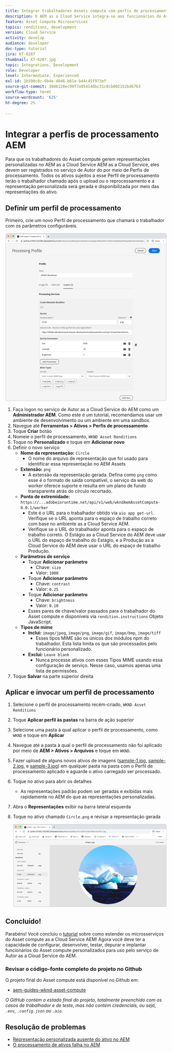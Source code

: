 ```yaml
---
title: Integrar trabalhadores Assets compute com perfis de processamento AEM
description: O AEM as a Cloud Service integra-se aos funcionários do Asset compute implantados no Adobe I/O Runtime por meio de perfis de processamento do AEM Assets. Os Perfis de processamento são configurados no serviço Autor para processar ativos específicos usando trabalhadores personalizados e armazenar os arquivos gerados pelos trabalhadores como representações de ativos.
feature: Asset Compute Microservices
topics: renditions, development
version: Cloud Service
activity: develop
audience: developer
doc-type: tutorial
jira: KT-6287
thumbnail: KT-6287.jpg
topic: Integrations, Development
role: Developer
level: Intermediate, Experienced
exl-id: 1b398c8c-6b4e-4046-b61e-b44c45f973ef
source-git-commit: 30d6120ec99f7a95414dbc31c0cb002152bd6763
workflow-type: tm+mt
source-wordcount: '625'
ht-degree: 2%

---
```


# Integrar a perfis de processamento AEM

Para que os trabalhadores do Asset compute gerem representações personalizadas no AEM as a Cloud Service AEM as a Cloud Service, eles devem ser registrados no serviço de Autor do por meio de Perfis de processamento. Todos os ativos sujeitos a esse Perfil de processamento terão o trabalhador chamado após o upload ou o reprocessamento e a representação personalizada será gerada e disponibilizada por meio das representações do ativo.

## Definir um perfil de processamento

Primeiro, crie um novo Perfil de processamento que chamará o trabalhador com os parâmetros configuráveis.

![Processando perfil](./assets/processing-profiles/new-processing-profile.png)

1. Faça logon no serviço de Autor as a Cloud Service do AEM como um __Administrador AEM__. Como este é um tutorial, recomendamos usar um ambiente de desenvolvimento ou um ambiente em uma sandbox.
1. Navegue até __Ferramentas > Ativos > Perfis de processamento__
1. Toque __Criar__ botão
1. Nomeie o perfil de processamento, `WKND Asset Renditions`
1. Toque no __Personalizado__ e toque em __Adicionar novo__
1. Definir o novo serviço
   + __Nome da representação:__ `Circle`
      + O nome do arquivo de representação que foi usado para identificar essa representação no AEM Assets
   + __Extensão:__ `png`
      + A extensão da representação gerada. Defina como `png` como esse é o formato de saída compatível, o serviço da web do worker oferece suporte e resulta em um plano de fundo transparente atrás do círculo recortado.
   + __Ponto de extremidade:__ `https://...adobeioruntime.net/api/v1/web/wkndAemAssetCompute-0.0.1/worker`
      + Este é o URL para o trabalhador obtido via `aio app get-url`. Verifique se o URL aponta para o espaço de trabalho correto com base no ambiente as a Cloud Service AEM.
      + Verifique se o URL do trabalhador aponta para o espaço de trabalho correto. O Estágio as a Cloud Service do AEM deve usar o URL do espaço de trabalho do Estágio, e a Produção as a Cloud Service do AEM deve usar o URL do espaço de trabalho Produção.
   + __Parâmetros de serviço__
      + Toque __Adicionar parâmetro__
         + Chave: `size`
         + Valor: `1000`
      + Toque __Adicionar parâmetro__
         + Chave: `contrast`
         + Valor: `0.25`
      + Toque __Adicionar parâmetro__
         + Chave: `brightness`
         + Valor: `0.10`
      + Esses pares de chave/valor passados para o trabalhador do Asset compute e disponíveis via `rendition.instructions` Objeto JavaScript.
   + __Tipos de mime__
      + __Inclui:__ `image/jpeg`, `image/png`, `image/gif`, `image/bmp`, `image/tiff`
         + Esses tipos MIME são os únicos dos módulos npm do trabalhador. Esta lista limita os que são processados pelo funcionário personalizado.
      + __Exclui:__ `Leave blank`
         + Nunca processe ativos com esses Tipos MIME usando essa configuração de serviço. Nesse caso, usamos apenas uma lista de permissões.
1. Toque __Salvar__ na parte superior direita

## Aplicar e invocar um perfil de processamento

1. Selecione o perfil de processamento recém-criado, `WKND Asset Renditions`
1. Toque __Aplicar perfil às pastas__ na barra de ação superior
1. Selecione uma pasta à qual aplicar o perfil de processamento, como `WKND` e toque em __Aplicar__
1. Navegue até a pasta à qual o perfil de processamento não foi aplicado por meio de __AEM > Ativos > Arquivos__ e toque em `WKND`.
1. Fazer upload de alguns novos ativos de imagens ([sample-1.jpg](../assets/samples/sample-1.jpg), [sample-2.jpg](../assets/samples/sample-2.jpg), e [sample-3.jpg](../assets/samples/sample-3.jpg)) em qualquer pasta na pasta com o Perfil de processamento aplicado e aguarde o ativo carregado ser processado.
1. Toque no ativo para abrir os detalhes
   + As representações padrão podem ser geradas e exibidas mais rapidamente no AEM do que as representações personalizadas.
1. Abra o __Representações__ exibir na barra lateral esquerda
1. Toque no ativo chamado `Circle.png` e revisar a representação gerada

   ![Representação gerada](./assets/processing-profiles/rendition.png)

## Concluído!

Parabéns! Você concluiu o [tutorial](../overview.md) sobre como estender os microsserviços do Asset compute as a Cloud Service AEM! Agora você deve ter a capacidade de configurar, desenvolver, testar, depurar e implantar funcionários do Asset compute personalizados para uso pelo serviço de Autor as a Cloud Service do AEM.

### Revisar o código-fonte completo do projeto no Github

O projeto final do Asset compute está disponível no Github em:

+ [aem-guides-wknd-asset-compute](https://github.com/adobe/aem-guides-wknd-asset-compute)

_O GitHub contém o estado final do projeto, totalmente preenchido com os casos de trabalhador e de teste, mas não contém credenciais, ou seja, `.env`, `.config.json` ou `.aio`._

## Resolução de problemas

+ [Representação personalizada ausente do ativo no AEM](../troubleshooting.md#custom-rendition-missing-from-asset)
+ [O processamento de ativos falha no AEM](../troubleshooting.md#asset-processing-fails)
